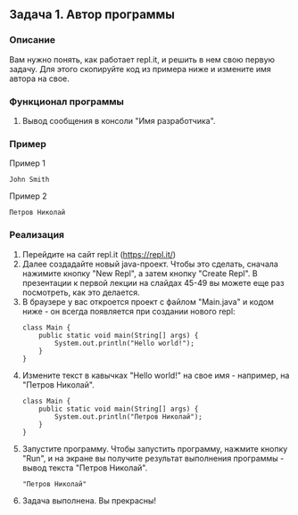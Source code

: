 ## Задача 1. Автор программы

### Описание
Вам нужно понять, как работает repl.it, и решить в нем свою первую задачу. Для этого скопируйте код из примера ниже и измените имя автора на свое.

### Функционал программы
1. Вывод сообщения в консоли "Имя разработчика".

### Пример
Пример 1
```
John Smith
```
Пример 2
```
Петров Николай
```

### Реализация
1. Перейдите на сайт repl.it (https://repl.it/)
2. Далее создадайте новый java-проект. Чтобы это сделать, сначала нажимите кнопку "New Repl", а затем кнопку "Create Repl". В презентации к первой лекции на слайдах 45-49 вы можете еще раз посмотреть, как это делается.
3. В браузере у вас откроется проект с файлом "Main.java" и кодом ниже - он всегда появляется при создании нового repl:
    ```
    class Main {
        public static void main(String[] args) {
            System.out.println("Hello world!");
        }
    }
    ```
4. Измените текст в кавычках "Hello world!" на свое имя -  например, на "Петров Николай".
    ```
    class Main {
        public static void main(String[] args) {
            System.out.println("Петров Николай");
        }
    }
    ```
5. Запустите программу. Чтобы запустить программу, нажмите кнопку "Run", и на экране вы получите результат выполнения программы - вывод текста "Петров Николай".
    ```
    "Петров Николай"
    ```
6. Задача выполнена. Вы прекрасны!
